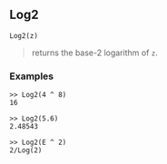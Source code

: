 ## Log2

``` 
Log2(z)
``` 
> returns the base-2 logarithm of `z`.

### Examples 
``` 
>> Log2(4 ^ 8)    
16    

>> Log2(5.6)    
2.48543    

>> Log2(E ^ 2)    
2/Log(2)  
```